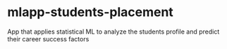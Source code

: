 # mlapp-students-placement
App that applies statistical ML to analyze the students profile and predict their career success factors
